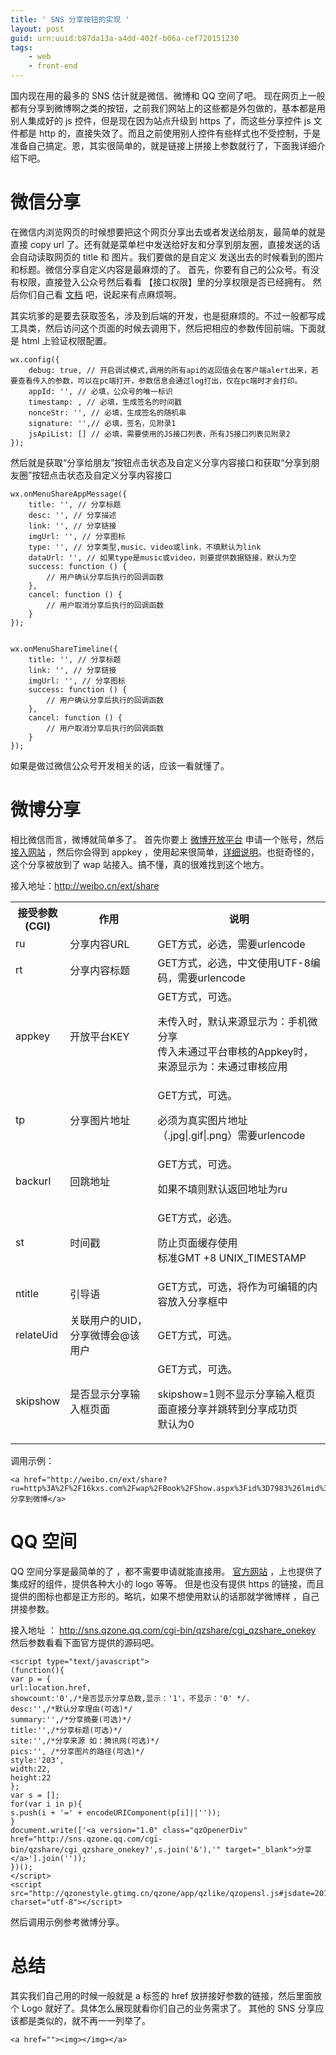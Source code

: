 ```yaml
---
title: ' SNS 分享按钮的实现 '
layout: post
guid: urn:uuid:b87da13a-a4dd-402f-b06a-cef720151230
tags:
    - web
    - front-end
---
```



国内现在用的最多的 SNS 估计就是微信、微博和 QQ 空间了吧。
现在网页上一般都有分享到微博啊之类的按钮，之前我们网站上的这些都是外包做的，基本都是用别人集成好的 js 控件，但是现在因为站点升级到 https 了，而这些分享控件 js 文件都是 http 的，直接失效了。而且之前使用别人控件有些样式也不受控制，于是准备自己搞定。恩，其实很简单的，就是链接上拼接上参数就行了，下面我详细介绍下吧。

# 微信分享 #

在微信内浏览网页的时候想要把这个网页分享出去或者发送给朋友，最简单的就是直接 copy url 了。还有就是菜单栏中发送给好友和分享到朋友圈，直接发送的话会自动读取网页的 title 和 图片。我们要做的是自定义 发送出去的时候看到的图片和标题。微信分享自定义内容是最麻烦的了。
首先，你要有自己的公众号。有没有权限，直接登入公众号然后看看 【接口权限】里的分享权限是否已经拥有。
然后你们自己看 [文档](http://mp.weixin.qq.com/wiki/7/aaa137b55fb2e0456bf8dd9148dd613f.html) 吧，说起来有点麻烦啊。

其实坑爹的是要去获取签名，涉及到后端的开发，也是挺麻烦的。不过一般都写成工具类，然后访问这个页面的时候去调用下，然后把相应的参数传回前端。下面就是 html 上验证权限配置。

```
wx.config({
    debug: true, // 开启调试模式,调用的所有api的返回值会在客户端alert出来，若要查看传入的参数，可以在pc端打开，参数信息会通过log打出，仅在pc端时才会打印。
    appId: '', // 必填，公众号的唯一标识
    timestamp: , // 必填，生成签名的时间戳
    nonceStr: '', // 必填，生成签名的随机串
    signature: '',// 必填，签名，见附录1
    jsApiList: [] // 必填，需要使用的JS接口列表，所有JS接口列表见附录2
});
```


然后就是获取“分享给朋友”按钮点击状态及自定义分享内容接口和获取“分享到朋友圈”按钮点击状态及自定义分享内容接口


```
wx.onMenuShareAppMessage({
    title: '', // 分享标题
    desc: '', // 分享描述
    link: '', // 分享链接
    imgUrl: '', // 分享图标
    type: '', // 分享类型,music、video或link，不填默认为link
    dataUrl: '', // 如果type是music或video，则要提供数据链接，默认为空
    success: function () { 
        // 用户确认分享后执行的回调函数
    },
    cancel: function () { 
        // 用户取消分享后执行的回调函数
    }
});


wx.onMenuShareTimeline({
    title: '', // 分享标题
    link: '', // 分享链接
    imgUrl: '', // 分享图标
    success: function () { 
        // 用户确认分享后执行的回调函数
    },
    cancel: function () { 
        // 用户取消分享后执行的回调函数
    }
});
```

如果是做过微信公众号开发相关的话，应该一看就懂了。


# 微博分享 #

相比微信而言，微博就简单多了。
首先你要上 [微博开放平台](http://open.weibo.com/) 申请一个账号，然后 [接入网站](http://open.weibo.com/connect) ，然后你会得到 appkey ，使用起来很简单，[详细说明](http://open.weibo.com/wiki/WAP%E7%AB%99%E6%8E%A5%E5%85%A5)。也挺奇怪的，这个分享被放到了 wap 站接入。搞不懂，真的很难找到这个地方。

接入地址：http://weibo.cn/ext/share

<table class="wiki_table" border="0" cellspacing="0" cellpadding="0" style="width:100%">

<tbody>

<tr>

<th class="wiki_table_thfirst" style="width:50px">接受参数(CGI)</th>

<th>作用</th>

<th>说明</th>

</tr>

<tr>

<td class="wiki_table_tdfirst">ru</td>

<td>分享内容URL</td>

<td>GET方式，必选，需要urlencode</td>

</tr>

<tr>

<td class="wiki_table_tdfirst">rt</td>

<td>分享内容标题</td>

<td>GET方式，必选，中文使用UTF-8编码，需要urlencode</td>

</tr>

<tr>

<td class="wiki_table_tdfirst">appkey</td>

<td>开放平台KEY</td>

<td>GET方式，可选。

<dl>

<dt>未传入时，默认来源显示为：手机微分享</dt>

<dt>传入未通过平台审核的Appkey时，来源显示为：未通过审核应用</dt>

</dl>

</td>

</tr>

<tr>

<td class="wiki_table_tdfirst">tp</td>

<td>分享图片地址</td>

<td>GET方式，可选。

<dl>

<dt>必须为真实图片地址（.jpg|.gif|.png）需要urlencode</dt>

</dl>

</td>

</tr>

<tr>

<td class="wiki_table_tdfirst">backurl</td>

<td>回跳地址</td>

<td>GET方式，可选。

<dl>

<dt>如果不填则默认返回地址为ru</dt>

</dl>

</td>

</tr>

<tr>

<td class="wiki_table_tdfirst">st</td>

<td>时间戳</td>

<td>GET方式，必选。

<dl>

<dt>防止页面缓存使用</dt>

<dt>标准GMT +8 UNIX_TIMESTAMP</dt>

</dl>

</td>

</tr>

<tr>

<td class="wiki_table_tdfirst">ntitle</td>

<td>引导语</td>

<td>GET方式，可选，将作为可编辑的内容放入分享框中</td>

</tr>

<tr>

<td class="wiki_table_tdfirst">relateUid</td>

<td>关联用户的UID，分享微博会@该用户</td>

<td>GET方式，可选。</td>

</tr>

<tr>

<td class="wiki_table_tdfirst">skipshow</td>

<td>是否显示分享输入框页面</td>

<td>GET方式，可选。

<dl>

<dt>skipshow=1则不显示分享输入框页面直接分享并跳转到分享成功页</dt>

<dt>默认为0</dt>

</dl>

</td>

</tr>

</tbody>

</table>

调用示例：

    <a href="http://weibo.cn/ext/share?ru=http%3A%2F%2F16kxs.com%2Fwap%2FBook%2FShow.aspx%3Fid%3D7983%26lmid%3D0%26uid%3D0%26ups%3D0&rt=%E9%83%BD%E5%B8%82%E7%89%A7%E9%AC%BC%E4%BA%BA&st=1301645308&appkey=3989260088">分享到微博</a>

# QQ 空间 #

QQ 空间分享是最简单的了 ，都不需要申请就能直接用。
[官方网站](http://connect.qq.com/intro/share/) ，上也提供了集成好的组件，提供各种大小的 logo 等等。
但是也没有提供 https 的链接，而且提供的图标也都是正方形的。略坑，如果不想使用默认的话那就学微博样 ，自己拼接参数。


接入地址 ： http://sns.qzone.qq.com/cgi-bin/qzshare/cgi_qzshare_onekey
然后参数看看下面官方提供的源码吧。

```
<script type="text/javascript">
(function(){
var p = {
url:location.href,
showcount:'0',/*是否显示分享总数,显示：'1'，不显示：'0' */.
desc:'',/*默认分享理由(可选)*/
summary:'',/*分享摘要(可选)*/
title:'',/*分享标题(可选)*/
site:'',/*分享来源 如：腾讯网(可选)*/
pics:'', /*分享图片的路径(可选)*/
style:'203',
width:22,
height:22
};
var s = [];
for(var i in p){
s.push(i + '=' + encodeURIComponent(p[i]||''));
}
document.write(['<a version="1.0" class="qzOpenerDiv" href="http://sns.qzone.qq.com/cgi-bin/qzshare/cgi_qzshare_onekey?',s.join('&'),'" target="_blank">分享</a>'].join(''));
})();
</script>
<script src="http://qzonestyle.gtimg.cn/qzone/app/qzlike/qzopensl.js#jsdate=20111201" charset="utf-8"></script>
```

然后调用示例参考微博分享。


# 总结 #
其实我们自己用的时候一般就是 a 标签的 href 放拼接好参数的链接，然后里面放个 Logo 就好了。具体怎么展现就看你们自己的业务需求了。 其他的 SNS 分享应该都是类似的，就不再一一列举了。

```
<a href=""><img></img></a>
```

